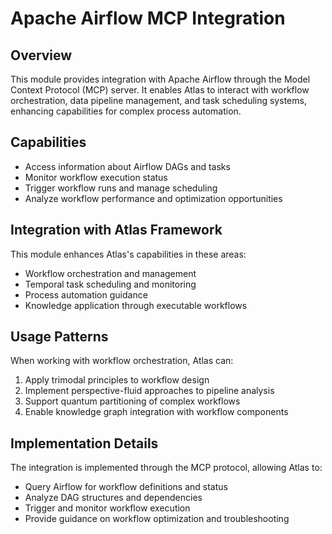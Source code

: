 # Apache Airflow MCP Integration

## Overview

This module provides integration with Apache Airflow through the Model Context Protocol (MCP) server. It enables Atlas to interact with workflow orchestration, data pipeline management, and task scheduling systems, enhancing capabilities for complex process automation.

## Capabilities

- Access information about Airflow DAGs and tasks
- Monitor workflow execution status
- Trigger workflow runs and manage scheduling
- Analyze workflow performance and optimization opportunities

## Integration with Atlas Framework

This module enhances Atlas's capabilities in these areas:
- Workflow orchestration and management
- Temporal task scheduling and monitoring
- Process automation guidance
- Knowledge application through executable workflows

## Usage Patterns

When working with workflow orchestration, Atlas can:
1. Apply trimodal principles to workflow design
2. Implement perspective-fluid approaches to pipeline analysis
3. Support quantum partitioning of complex workflows
4. Enable knowledge graph integration with workflow components

## Implementation Details

The integration is implemented through the MCP protocol, allowing Atlas to:
- Query Airflow for workflow definitions and status
- Analyze DAG structures and dependencies
- Trigger and monitor workflow execution
- Provide guidance on workflow optimization and troubleshooting